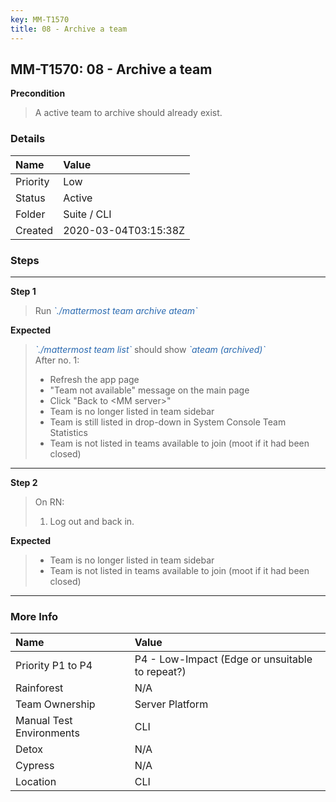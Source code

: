 ```yaml
---
key: MM-T1570
title: 08 - Archive a team
---
```


## MM-T1570: 08 - Archive a team

**Precondition**

> <article>A active team to archive should already exist.</article>

### Details

| Name     | Value                |
| :------- | :------------------- |
| Priority | Low                  |
| Status   | Active               |
| Folder   | Suite / CLI          |
| Created  | 2020-03-04T03:15:38Z |

### Steps

<hr/>

**Step 1**

> <article>Run <em><span style="color: rgb(41, 105, 176);">`./mattermost team archive ateam`</span></em></article>

**Expected**

> <article><em><span style="color: rgb(41, 105, 176);">`./mattermost team list`</span></em> should show <em><span style="color: rgb(41, 105, 176);">`ateam (archived)`&nbsp;</span></em><br>After no. 1:<br><ul><li>Refresh the app page</li><li>"Team not available" message on the main page</li><li>Click "Back to &lt;MM server&gt;"</li><li>Team is no longer listed in team sidebar</li><li>Team is still listed in drop-down in System Console Team Statistics</li><li>Team is not listed in teams available to join (moot if it had been closed)</li></ul></article>

<hr/>

**Step 2**

> <article>On RN:<ol><li>Log out and back in.</li></ol></article>

**Expected**

> <article><ul><li>Team is no longer listed in team sidebar</li><li>Team is not listed in teams available to join (moot if it had been closed)</li></ul></article>

<hr/>

### More Info

| Name                     | Value                                           |
| :----------------------- | :---------------------------------------------- |
| Priority P1 to P4        | P4 - Low-Impact (Edge or unsuitable to repeat?) |
| Rainforest               | N/A                                             |
| Team Ownership           | Server Platform                                 |
| Manual Test Environments | CLI                                             |
| Detox                    | N/A                                             |
| Cypress                  | N/A                                             |
| Location                 | CLI                                             |
